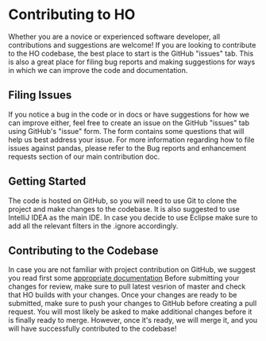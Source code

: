 # Contributing to HO

Whether you are a novice or experienced software developer, all contributions and suggestions are welcome!
If you are looking to contribute to the HO codebase, the best place to start is the GitHub "issues" tab.
This is also a great place for filing bug reports and making suggestions for ways in which we can improve the code and documentation.

## Filing Issues

If you notice a bug in the code or in docs or have suggestions for how we can improve either, feel free to create an issue on the GitHub "issues" tab using GitHub's "issue" form. The form contains some questions that will help us best address your issue. For more information regarding how to file issues against pandas, please refer to the Bug reports and enhancement requests section of our main contribution doc.

## Getting Started

The code is hosted on GitHub, so you will need to use Git to clone the project and make changes to the codebase. 
It is also suggested to use IntelliJ IDEA as the main IDE. In case you decide to use Eclipse make sure to add all the relevant filters in the .ignore accordingly.


## Contributing to the Codebase

In case you are not familiar with project contribution on GitHub, we suggest you read first some [appropriate documentation](https://guides.github.com/activities/forking/)
Before submitting your changes for review, make sure to pull latest vesrion of master and check that HO builds with your changes. 
Once your changes are ready to be submitted, make sure to push your changes to GitHub before creating a pull request. 
You will most likely be asked to make additional changes before it is finally ready to merge. 
However, once it's ready, we will merge it, and you will have successfully contributed to the codebase!
